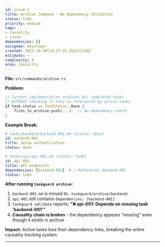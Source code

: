 ```yaml
---
id: issue-1
title: Archive Command - No Dependency Validation
status: todo
priority: medium
tags:
- causality
- issue
dependencies: []
assignee: developer
created: 2025-10-30T14:27:25.252321138Z
estimate: ~
complexity: 4
area: causality
---
```



**File:** `src/commands/archive.rs`

**Problem:**
```rust
// Current implementation archives ALL completed tasks
// WITHOUT checking if they're referenced by active tasks
if task.status == TaskStatus::Done {
    files_to_archive.push(...);  // No dependency check!
}
```

**Example Break:**
```yaml
# tasks/backend/backend-001.md (status: done)
id: backend-001
title: Setup authentication
status: done

# tasks/api/api-001.md (status: todo)
id: api-001
title: API endpoints
dependencies: [backend-001]  # ← References backend-001
status: todo
```

**After running `taskguard archive`:**
1. `backend-001.md` is moved to `.taskguard/archive/backend/`
2. `api-001` still contains `dependencies: [backend-001]`
3. `taskguard validate` reports: **"❌ api-001: Depends on missing task 'backend-001'"**
4. **Causality chain is broken** - the dependency appears "missing" even though it exists in archive

**Impact:** Active tasks lose their dependency links, breaking the entire causality tracking system.

---